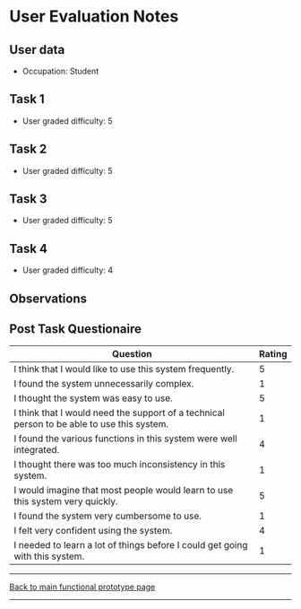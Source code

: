 # User Evaluation Notes

## User data

- Occupation: Student

## Task 1

- User graded difficulty: 5

## Task 2

- User graded difficulty: 5

## Task 3

- User graded difficulty: 5

## Task 4

- User graded difficulty: 4

## Observations

## Post Task Questionaire

| Question                                                                                   | Rating |
| ------------------------------------------------------------------------------------------ | ------ |
| I think that I would like to use this system frequently.                                   | 5      |
| I found the system unnecessarily complex.                                                  | 1      |
| I thought the system was easy to use.                                                      | 5      |
| I think that I would need the support of a technical person to be able to use this system. | 1      |
| I found the various functions in this system were well integrated.                         | 4      |
| I thought there was too much inconsistency in this system.                                 | 1      |
| I would imagine that most people would learn to use this system very quickly.              | 5      |
| I found the system very cumbersome to use.                                                 | 1      |
| I felt very confident using the system.                                                    | 4      |
| I needed to learn a lot of things before I could get going with this system.               | 1      |

---
[Back to main functional prototype page](../e_stage_4_functional_prototype_and_evaluation.md)

---
